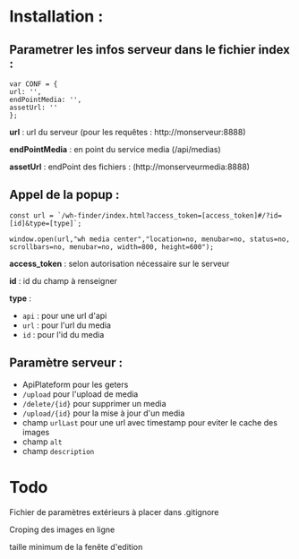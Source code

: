 # Installation : 

## Parametrer les infos serveur dans le fichier index : 

    var CONF = {
    url: '',
    endPointMedia: '',
    assetUrl: ''
    }; 

**url** : url du serveur (pour les requêtes : http://monserveur:8888) 

**endPointMedia** : en point du service media (/api/medias)

**assetUrl** : endPoint des fichiers : (http://monserveurmedia:8888)

## Appel de la popup : 

    const url = `/wh-finder/index.html?access_token=[access_token]#/?id=[id]&type=[type]`; 
    
    window.open(url,"wh media center","location=no, menubar=no, status=no, scrollbars=no, menubar=no, width=800, height=600");

**access_token** : selon autorisation nécessaire sur le serveur

**id** : id du champ à renseigner

**type** : 
- `api` : pour une url d'api
- `url` : pour l'url du media
- `id` : pour l'id du media

## Paramètre serveur : 

- ApiPlateform pour les geters
- `/upload` pour l'upload de media
- `/delete/{id}` pour supprimer un media
- `/upload/{id}` pour la mise à jour d'un media
- champ `urlLast` pour une url avec timestamp pour eviter le cache des images
- champ `alt` 
- champ `description` 

# Todo 

Fichier de paramètres extérieurs à placer dans .gitignore 

Croping des images en ligne

taille minimum de la fenête d'edition


